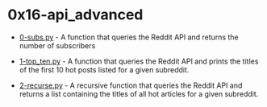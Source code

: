 # 0x16-api_advanced

- [0-subs.py](./0-subs.py) -  A function that queries the Reddit API and returns the number of subscribers

- [1-top_ten.py](./1-top_ten.py) - A function that queries the Reddit API and prints the titles of the first 10 hot posts listed for a given subreddit.

- [2-recurse.py](./2-recurse.py) - A recursive function that queries the Reddit API and returns a list containing the titles of all hot articles for a given subreddit.
